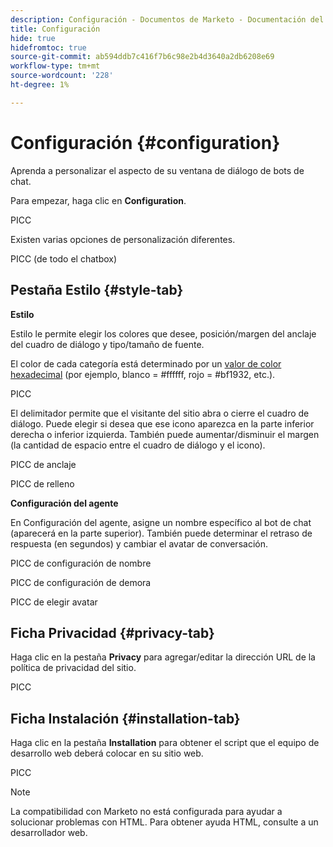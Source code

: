```yaml
---
description: Configuración - Documentos de Marketo - Documentación del producto
title: Configuración
hide: true
hidefromtoc: true
source-git-commit: ab594ddb7c416f7b6c98e2b4d3640a2db6208e69
workflow-type: tm+mt
source-wordcount: '228'
ht-degree: 1%

---
```


# Configuración {#configuration}

Aprenda a personalizar el aspecto de su ventana de diálogo de bots de chat.

Para empezar, haga clic en **Configuration**.

PICC

Existen varias opciones de personalización diferentes.

PICC (de todo el chatbox)

## Pestaña Estilo {#style-tab}

**Estilo**

Estilo le permite elegir los colores que desee, posición/margen del anclaje del cuadro de diálogo y tipo/tamaño de fuente.

El color de cada categoría está determinado por un [valor de color hexadecimal](https://color.adobe.com/create/color-wheel) (por ejemplo, blanco = #ffffff, rojo = #bf1932, etc.).

PICC

El delimitador permite que el visitante del sitio abra o cierre el cuadro de diálogo. Puede elegir si desea que ese icono aparezca en la parte inferior derecha o inferior izquierda. También puede aumentar/disminuir el margen (la cantidad de espacio entre el cuadro de diálogo y el icono).

PICC de anclaje

PICC de relleno

**Configuración del agente**

En Configuración del agente, asigne un nombre específico al bot de chat (aparecerá en la parte superior). También puede determinar el retraso de respuesta (en segundos) y cambiar el avatar de conversación.

PICC de configuración de nombre

PICC de configuración de demora

PICC de elegir avatar

## Ficha Privacidad {#privacy-tab}

Haga clic en la pestaña **Privacy** para agregar/editar la dirección URL de la política de privacidad del sitio.

PICC

## Ficha Instalación {#installation-tab}

Haga clic en la pestaña **Installation** para obtener el script que el equipo de desarrollo web deberá colocar en su sitio web.

PICC

>[!NOTE]
>
>La compatibilidad con Marketo no está configurada para ayudar a solucionar problemas con HTML. Para obtener ayuda HTML, consulte a un desarrollador web.

